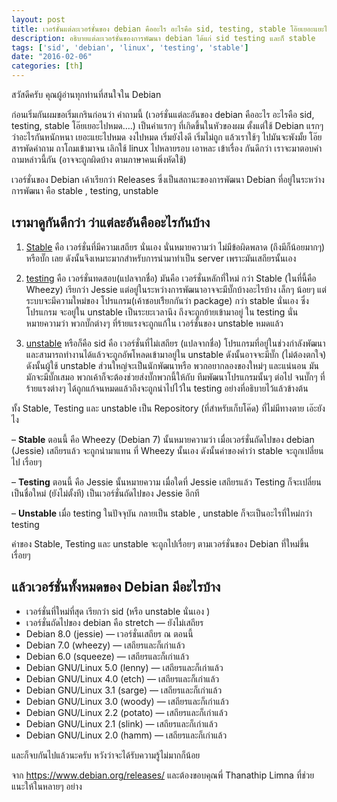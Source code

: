 ```yaml
---
layout: post
title: เวอร์ชั่นแต่ละเวอร์ชั่นของ debian คืออะไร อะไรคือ sid, testing, stable โอ๊ยเยอะแยะไปหมด...
description: อธิบายแต่ละเวอร์ชั่นของการพัฒนา debian ได้แก่ sid testing และก็ stable
tags: ['sid', 'debian', 'linux', 'testing', 'stable']
date: "2016-02-06"
categories: [th]
---
```


สวัสดีครับ คุณผู้อ่านทุกท่านที่สนใจใน Debian

ก่อนเริ่มกันผมขอเริ่มเกรินก่อนว่า คำถามนี้ (เวอร์ชั่นแต่ละอันของ debian คืออะไร อะไรคือ sid, testing, stable โอ๊ยเยอะไปหมด….) เป็นคำแรกๆ ที่เกิดขึ้นในหัวของผม ตั้งแต่ใช้ Debian แรกๆ ว่าอะไรกันหนักหนา เยอะแยะไปหมด งงไปหมด เริ่มยังไงดี เริ่มไม่ถูก แล้วเราใช้ๆ ไปมันจะพังมั้ย โอ๊ย สารพัดคำถาม  ถาโถมเข้ามาจน เลิกใช้ linux ไปหลายรอบ เอาหละ เข้าเรื่อง กันดีกว่า เราจะมาตอบคำถามหล่าวนี้กัน (อาจจะถูกผิดบ้าง ตามภาษาคนเพิ่งหัดใช้)

เวอร์ชั่นของ Debian เค้าเรียกว่า Releases ซึ่งเป็นสถานะของการพัฒนา Debian ที่อยู่ในระหว่างการพัฒนา คือ stable , testing, unstable

## เรามาดูกันดีกว่า ว่าแต่ละอันคืออะไรกันบ้าง

1. [Stable](https://www.debian.org/releases/stable/)  คือ เวอร์ชั่นที่มีความเสถียร นั่นเอง นั่นหมายความว่า ไม่มีข้อผิดพลาด (ถึงมีก็น้อยมากๆ) หรือบั๊ก เลย ดังนั้นจึงเหมาะมากสำหรับการนำมาทำเป็น server เพราะมันเสถียรนั้นเอง

2. [testing](https://www.debian.org/releases/testing/) คือ เวอร์ชั่นทดสอบ(แปลจากชื่อ) มันคือ เวอร์ชั่นหลักที่ใหม่ กว่า Stable (ในที่นี้คือ Wheezy) เรียกว่า Jessie แต่อยู่ในระหว่างการพัฒนาอาจจะมีบั๊กบ้างอะไรบ้าง เล็กๆ น้อยๆ แต่ระบบจะมีความใหม่ของ โปรแกรม(เค้าชอบเรีียกกันว่า package) กว่า stable นั่นเอง  ซึ่ง โปรแกรม จะอยู่ใน unstable เป็นระยะเวลานึง ถึงจะถูกย้ายเข้ามาอยู่ ใน testing นั่นหมายความว่า พวกบั๊กต่างๆ ที่ร้ายแรงจะถูกแก้ใน เวอร์ชั่นของ unstable หมดแล้ว

3. [unstable](https://www.debian.org/releases/unstable/) หรือก็คือ sid คือ เวอร์ชั่นที่ไม่เสถียร (แปลจากชื่อ) โปรแกรมที่อยู่ในช่วงกำลังพัฒนา และสามารถทำงานได้แล้วจะถูกอัพโหลดเข้ามาอยู่ใน unstable ดังนั้นอาจจะมีบั๊ก (ไม่ต้องตกใจ) ดังนั้นผู้ใช้ unstable ส่วนใหญ่จะเป็นนักพัฒนาหรือ พวกอยากลองของใหม่ๆ และแน่นอน มันมักจะมีบั๊กเสมอ พวกเค้าก็จะต้องช่วยส่งบั๊กพวกนี้ให้กับ ทีมพัฒนาโปรแกรมนั้นๆ ต่อไป จนบั๊กๆ ที่ร้ายแรงต่างๆ ได้ถูกแก้จนหมดแล้วถึงจะถูกนำไปไว้ใน testing อย่างที่อธิบายไว้แล้วข้างต้น

ทั้ง Stable, Testing และ unstable เป็น Repository (ที่สำหรับเก็บโค๊ด) ที่ไม่มีทางตาย เอ๊ะยังไง

– **Stable** ตอนนี้ คือ Wheezy (Debian 7)  นั้นหมายความว่า เมื่อเวอร์ชั่นถัดไปของ debian (Jessie)  เสถียรแล้ว จะถูกนำมาแทน ที่ Wheezy นั้นเอง  ดังนั้นค่าของคำว่า stable จะถูกเปลี่ยนไป เรื่อยๆ

– **Testing** ตอนนี้ คือ Jessie นั้นหมายความ เมื่อใดที่ Jessie เสถียรแล้ว Testing ก็จะเปลี่ยนเป็นชื่อใหม่ (ยังไม่ตั้งที) เป็นเวอร์ชั่นถัดไปของ Jessie อีกที

– **Unstable** เมื่อ testing ในปัจจุบัน กลายเป็น stable , unstable ก็จะเป็นอะไรที่ใหม่กว่า testing

 ค่าของ Stable, Testing และ unstable จะถูกไปเรื่อยๆ ตามเวอร์ชั่นของ Debian ที่ใหม่ขึ้นเรื่อยๆ


## แล้วเวอร์ชั่นทั้งหมดของ Debian มีอะไรบ้าง
- เวอร์ชั่นที่ใหม่ที่สุด เรียกว่า sid (หรือ unstable นั่นเอง )
- เวอร์ชั่นถัดไปของ debian คือ stretch — ยังไม่เสถียร
- Debian 8.0 (jessie) — เวอร์ชั่นเสถียร ณ ตอนนี้
- Debian 7.0 (wheezy) — เสถียรและก็เก่าแล้ว
- Debian 6.0 (squeeze) — เสถียรและก็เก่าแล้ว
- Debian GNU/Linux 5.0 (lenny) — เสถียรและก็เก่าแล้ว
- Debian GNU/Linux 4.0 (etch) — เสถียรและก็เก่าแล้ว
- Debian GNU/Linux 3.1 (sarge) — เสถียรและก็เก่าแล้ว
- Debian GNU/Linux 3.0 (woody) — เสถียรและก็เก่าแล้ว
- Debian GNU/Linux 2.2 (potato) — เสถียรและก็เก่าแล้ว
- Debian GNU/Linux 2.1 (slink) — เสถียรและก็เก่าแล้ว
- Debian GNU/Linux 2.0 (hamm) — เสถียรและก็เก่าแล้ว

และก็จบกันไปแล้วนะครับ หวังว่าจะได้รับความรู้ไม่มากก็น้อย

จาก <https://www.debian.org/releases/> และต้องขอบคุณพี่  Thanathip Limna ที่ช่วยแนะให้ในหลายๆ อย่าง